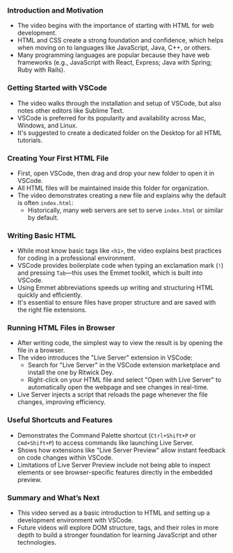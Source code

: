 ### Introduction and Motivation
- The video begins with the importance of starting with HTML for web development.
- HTML and CSS create a strong foundation and confidence, which helps when moving on to languages like JavaScript, Java, C++, or others.
- Many programming languages are popular because they have web frameworks (e.g., JavaScript with React, Express; Java with Spring; Ruby with Rails).

### Getting Started with VSCode
- The video walks through the installation and setup of VSCode, but also notes other editors like Sublime Text.
- VSCode is preferred for its popularity and availability across Mac, Windows, and Linux.
- It's suggested to create a dedicated folder on the Desktop for all HTML tutorials.

### Creating Your First HTML File
- First, open VSCode, then drag and drop your new folder to open it in VSCode.
- All HTML files will be maintained inside this folder for organization.
- The video demonstrates creating a new file and explains why the default is often `index.html`:
  - Historically, many web servers are set to serve `index.html` or similar by default.

### Writing Basic HTML
- While most know basic tags like `<h1>`, the video explains best practices for coding in a professional environment.
- VSCode provides boilerplate code when typing an exclamation mark (`!`) and pressing `Tab`—this uses the Emmet toolkit, which is built into VSCode.
- Using Emmet abbreviations speeds up writing and structuring HTML quickly and efficiently.
- It's essential to ensure files have proper structure and are saved with the right file extensions.

### Running HTML Files in Browser
- After writing code, the simplest way to view the result is by opening the file in a browser.
- The video introduces the "Live Server" extension in VSCode:
  - Search for "Live Server" in the VSCode extension marketplace and install the one by Ritwick Dey.
  - Right-click on your HTML file and select "Open with Live Server" to automatically open the webpage and see changes in real-time.
- Live Server injects a script that reloads the page whenever the file changes, improving efficiency.

### Useful Shortcuts and Features
- Demonstrates the Command Palette shortcut (`Ctrl+Shift+P` or `Cmd+Shift+P`) to access commands like launching Live Server.
- Shows how extensions like "Live Server Preview" allow instant feedback on code changes within VSCode.
- Limitations of Live Server Preview include not being able to inspect elements or see browser-specific features directly in the embedded preview.

### Summary and What’s Next
- This video served as a basic introduction to HTML and setting up a development environment with VSCode.
- Future videos will explore DOM structure, tags, and their roles in more depth to build a stronger foundation for learning JavaScript and other technologies.